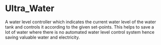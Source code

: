 # Ultra_Water

A water level controller which indicates the current water level of the water tank and controls it according to the given set-points. This helps to save a lot of water where there is no automated water level control system hence saving valuable water and electricity.
